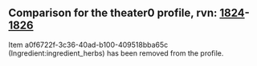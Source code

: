 ## Comparison for the theater0 profile, rvn: [1824](https://github.com/PRO100KatYT/FortniteProfileRevisions/tree/main/profiles/theater0/1824%20theater0.json)-[1826](https://github.com/PRO100KatYT/FortniteProfileRevisions/tree/main/profiles/theater0/1826%20theater0.json)

Item a0f6722f-3c36-40ad-b100-409518bba65c (Ingredient:ingredient_herbs) has been removed from the profile.
<br><br>
